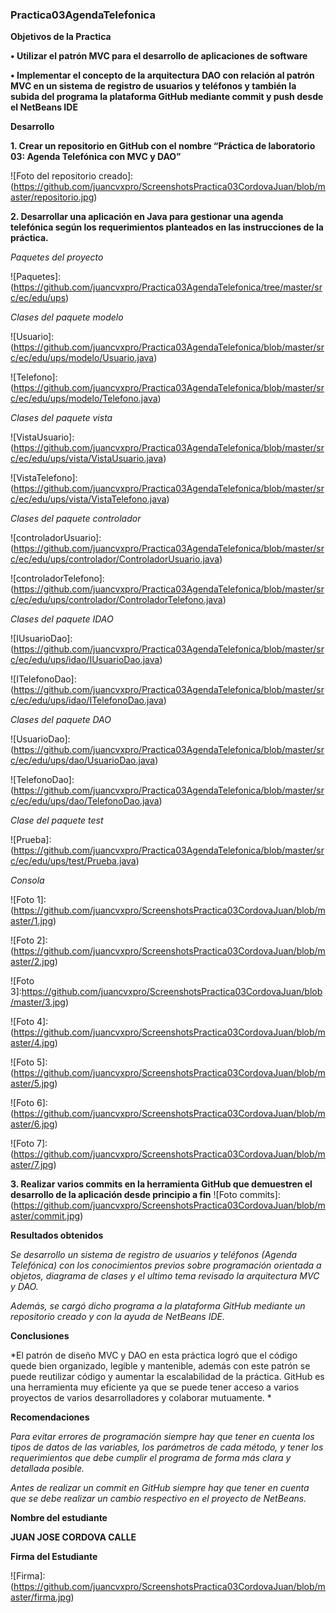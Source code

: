 ### Practica03AgendaTelefonica

**Objetivos de la Practica**

**•	Utilizar el patrón MVC para el desarrollo de aplicaciones de software**

**•	Implementar el concepto de la arquitectura DAO con relación al patrón MVC en un sistema de registro de usuarios y teléfonos y también la subida del programa la plataforma GitHub mediante commit y push desde el NetBeans IDE**

**Desarrollo**

**1. Crear un repositorio en GitHub con el nombre “Práctica de laboratorio 03: Agenda Telefónica con MVC y
DAO”**

![Foto del repositorio creado]:(https://github.com/juancvxpro/ScreenshotsPractica03CordovaJuan/blob/master/repositorio.jpg)

**2.  Desarrollar una aplicación en Java para gestionar una agenda telefónica según los requerimientos planteados
en las instrucciones de la práctica.**

*Paquetes del proyecto*

 ![Paquetes]:(https://github.com/juancvxpro/Practica03AgendaTelefonica/tree/master/src/ec/edu/ups)
 
 *Clases del paquete modelo*
 
 ![Usuario]:(https://github.com/juancvxpro/Practica03AgendaTelefonica/blob/master/src/ec/edu/ups/modelo/Usuario.java)
 
 ![Telefono]:(https://github.com/juancvxpro/Practica03AgendaTelefonica/blob/master/src/ec/edu/ups/modelo/Telefono.java)
 
 *Clases del paquete vista*
 
 ![VistaUsuario]:(https://github.com/juancvxpro/Practica03AgendaTelefonica/blob/master/src/ec/edu/ups/vista/VistaUsuario.java)
  
 ![VistaTelefono]:(https://github.com/juancvxpro/Practica03AgendaTelefonica/blob/master/src/ec/edu/ups/vista/VistaTelefono.java)
 
 *Clases del paquete controlador*
 
  ![controladorUsuario]:(https://github.com/juancvxpro/Practica03AgendaTelefonica/blob/master/src/ec/edu/ups/controlador/ControladorUsuario.java)
  
  ![controladorTelefono]:(https://github.com/juancvxpro/Practica03AgendaTelefonica/blob/master/src/ec/edu/ups/controlador/ControladorTelefono.java)
 
 *Clases del paquete IDAO*
 
 ![IUsuarioDao]:(https://github.com/juancvxpro/Practica03AgendaTelefonica/blob/master/src/ec/edu/ups/idao/IUsuarioDao.java)
 
 ![ITelefonoDao]:(https://github.com/juancvxpro/Practica03AgendaTelefonica/blob/master/src/ec/edu/ups/idao/ITelefonoDao.java)
 
 
 *Clases del paquete DAO*
 
 ![UsuarioDao]:(https://github.com/juancvxpro/Practica03AgendaTelefonica/blob/master/src/ec/edu/ups/dao/UsuarioDao.java)
 
 ![TelefonoDao]:(https://github.com/juancvxpro/Practica03AgendaTelefonica/blob/master/src/ec/edu/ups/dao/TelefonoDao.java)
 
 *Clase del paquete test*
 
  ![Prueba]:(https://github.com/juancvxpro/Practica03AgendaTelefonica/blob/master/src/ec/edu/ups/test/Prueba.java)
 
 *Consola*
 
 ![Foto 1]:(https://github.com/juancvxpro/ScreenshotsPractica03CordovaJuan/blob/master/1.jpg)
 
 ![Foto 2]:(https://github.com/juancvxpro/ScreenshotsPractica03CordovaJuan/blob/master/2.jpg)
 
 ![Foto 3]:https://github.com/juancvxpro/ScreenshotsPractica03CordovaJuan/blob/master/3.jpg)
 
 ![Foto 4]:(https://github.com/juancvxpro/ScreenshotsPractica03CordovaJuan/blob/master/4.jpg)
 
 ![Foto 5]:(https://github.com/juancvxpro/ScreenshotsPractica03CordovaJuan/blob/master/5.jpg)
 
 ![Foto 6]:(https://github.com/juancvxpro/ScreenshotsPractica03CordovaJuan/blob/master/6.jpg)
 
 ![Foto 7]:(https://github.com/juancvxpro/ScreenshotsPractica03CordovaJuan/blob/master/7.jpg)
 
 **3.	Realizar varios commits en la herramienta GitHub que demuestren el desarrollo de la aplicación desde principio a fin**
 ![Foto commits]:(https://github.com/juancvxpro/ScreenshotsPractica03CordovaJuan/blob/master/commit.jpg)
 
 **Resultados obtenidos**
 
 *Se desarrollo un sistema de registro de usuarios y teléfonos (Agenda Telefónica) con los conocimientos previos sobre programación orientada a objetos, diagrama de clases y el ultimo tema revisado la arquitectura MVC y DAO.*
 
*Además, se cargó dicho programa a la plataforma GitHub mediante un repositorio creado y con la ayuda de NetBeans IDE.*

**Conclusiones**

*El patrón de diseño MVC y DAO en esta práctica logró que el código quede bien organizado, legible y mantenible, además con este patrón se puede reutilizar código y aumentar la escalabilidad de la práctica. GitHub es una herramienta muy eficiente ya que se puede tener acceso a varios proyectos de varios desarrolladores y colaborar mutuamente. *

**Recomendaciones**

*Para evitar errores de programación siempre hay que tener en cuenta los tipos de datos de las variables, los parámetros de cada método, y tener los requerimientos que debe cumplir el programa de forma más clara y detallada posible.*

*Antes de realizar un commit en GitHub siempre hay que tener en cuenta que se debe realizar un cambio respectivo en el proyecto de NetBeans.*

**Nombre del estudiante**

**JUAN JOSE CORDOVA CALLE**

**Firma del Estudiante**

![Firma]:(https://github.com/juancvxpro/ScreenshotsPractica03CordovaJuan/blob/master/firma.jpg)






 
